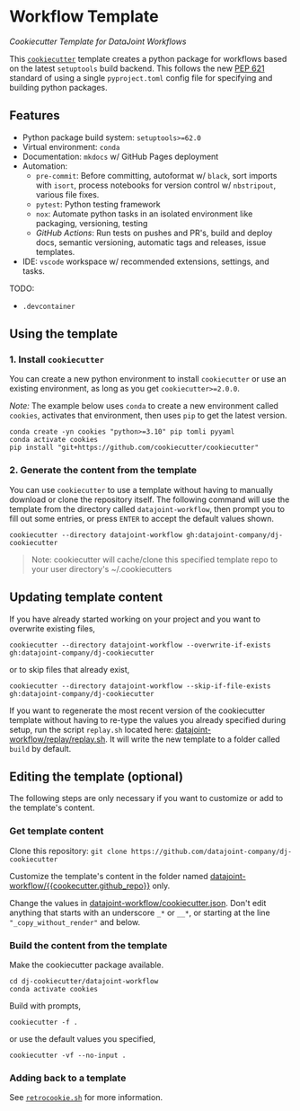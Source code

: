 <!--
conda activate base
mamba env remove -n cookies
mamba create -yn cookies "python>=3.10" pip ipykernel tomli
conda activate cookies
pip install -U "git+https://github.com/cookiecutter/cookiecutter"
pip install -U --force-reinstall nox pre-commit black flake8
mamba update -c defaults -y --all

cookiecutter -vf --directory datajoint-workflow -o .build --no-input .

find . -name "*.DS_Store" -type f -delete
find . -name ".ipynb_checkpoints" -type d -exec rm -rf {} +
find . -name "__pycache__" -type d -exec rm -rf {} +
-->

# Workflow Template

_Cookiecutter Template for DataJoint Workflows_

This [`cookiecutter`](https://cookiecutter.readthedocs.io/en/2.0.2/) template creates a python package for workflows based on the latest `setuptools` build backend. This follows the new [PEP 621](https://www.python.org/dev/peps/pep-0621/) standard of using a single `pyproject.toml` config file for specifying and building python packages.

## Features

- Python package build system: `setuptools>=62.0`
- Virtual environment: `conda`
- Documentation: `mkdocs` w/ GitHub Pages deployment
- Automation:
  - `pre-commit`: Before committing, autoformat w/ `black`, sort imports with `isort`, process notebooks for version control w/ `nbstripout`, various file fixes.
  - `pytest`: Python testing framework
  - `nox`: Automate python tasks in an isolated environment like packaging, versioning, testing
  - _GitHub Actions_: Run tests on pushes and PR's, build and deploy docs, semantic versioning, automatic tags and releases, issue templates.
- IDE: `vscode` workspace w/ recommended extensions, settings, and tasks.

TODO:

- `.devcontainer`

## Using the template

### 1. Install `cookiecutter`

You can create a new python environment to install `cookiecutter` or use an existing environment, as long as you get `cookiecutter>=2.0.0`.

_Note:_ The example below uses `conda` to create a new environment called `cookies`, activates that environment, then uses `pip` to get the latest version.

```
conda create -yn cookies "python>=3.10" pip tomli pyyaml
conda activate cookies
pip install "git+https://github.com/cookiecutter/cookiecutter"
```

### 2. Generate the content from the template

You can use `cookiecutter` to use a template without having to manually download or clone the repository itself. The following command will use the template from the directory called `datajoint-workflow`, then prompt you to fill out some entries, or press `ENTER` to accept the default values shown.

```
cookiecutter --directory datajoint-workflow gh:datajoint-company/dj-cookiecutter
```

> Note: cookiecutter will cache/clone this specified template repo to your user directory's ~/.cookiecutters

## Updating template content 

If you have already started working on your project and you want to overwrite existing files, 

```
cookiecutter --directory datajoint-workflow --overwrite-if-exists gh:datajoint-company/dj-cookiecutter
```

or to skip files that already exist, 

```
cookiecutter --directory datajoint-workflow --skip-if-file-exists gh:datajoint-company/dj-cookiecutter
```

If you want to regenerate the most recent version of the cookiecutter template without having to re-type the values you already specified during setup, run the script `replay.sh` located here: [datajoint-workflow/replay/replay.sh](./replay/README.md). It will write the new template to a folder called `build` by default. 

## Editing the template (optional)

The following steps are only necessary if you want to customize or add to the template's content.

### Get template content

Clone this repository: `git clone https://github.com/datajoint-company/dj-cookiecutter`

Customize the template's content in the folder named [datajoint-workflow/{{cookecutter.github_repo}}](./{{cookiecutter.github_repo}}/README.md) only.

Change the values in [datajoint-workflow/cookiecutter.json](./cookiecutter.json). Don't edit anything that starts with an underscore `_*` or `__*`, or starting at the line `"_copy_without_render"` and below.

### Build the content from the template

Make the cookiecutter package available. 

```
cd dj-cookiecutter/datajoint-workflow
conda activate cookies
```

Build with prompts, 

```
cookiecutter -f .
```

or use the default values you specified, 

```
cookiecutter -vf --no-input .
```

### Adding back to a template

See [`retrocookie.sh`](retrocookie/README.md) for more information.

